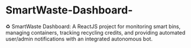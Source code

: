 # SmartWaste-Dashboard-
♻️ SmartWaste Dashboard: A ReactJS project for monitoring smart bins, managing containers, tracking recycling credits, and providing automated user/admin notifications with an integrated autonomous bot.

